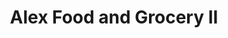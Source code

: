 ---
title: "Alex Food and Grocery II"
url: /poughkeepsie/alex-food-and-grocery-ii/
shop: Supermarkt
---